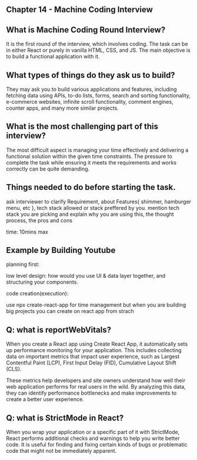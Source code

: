 
## Chapter 14 - Machine Coding Interview
## What is Machine Coding Round Interview?
It is the first round of the interview, which involves coding. The task can be in either React or purely in vanilla HTML, CSS, and JS. The main objective is to build a functional application with it.
## What types of things do they ask us to build?
They may ask you to build various applications and features, including fetching data using APIs, to-do lists, forms, search and sorting functionality, e-commerce websites, infinite scroll functionality, comment engines, counter apps, and many more similar projects.
## What is the most challenging part of this interview?
The most difficult aspect is managing your time effectively and delivering a functional solution within the given time constraints. The pressure to complete the task while ensuring it meets the requirements and works correctly can be quite demanding.
## Things needed to do before starting the task.
ask interviewer to clarify Requirement, about Features{ shimmer, hamburger menu, etc }, tech stack allowed or stack preffered by you. mention tech stack you are picking and explain why you are using this, the thought process, the pros and cons


time: 10mins max
## Example by Building Youtube
planning first:

low level design: how would you use UI & data layer together,
and structuring your components.

	
	


code creation(execution):

use npx create-react-app for time management but when you are building big projects  you can create on react app from strach 

## Q: what is reportWebVitals?
When you create a React app using Create React App, it automatically sets up performance monitoring for your application. This includes collecting data on important metrics that impact user experience, such as Largest Contentful Paint (LCP), First Input Delay (FID), Cumulative Layout Shift (CLS).

These metrics help developers and site owners understand how well their web application performs for real users in the wild. By analyzing this data, they can identify performance bottlenecks and make improvements to create a better user experience.
## Q: what is StrictMode in React?
When you wrap your application or a specific part of it with StrictMode, React performs additional checks and warnings to help you write better code. It is useful for finding and fixing certain kinds of bugs or problematic code that might not be immediately apparent.
